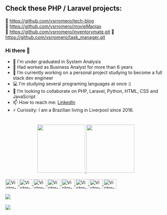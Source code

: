 ## Check these **PHP / Laravel** projects:  

📌 https://github.com/vsrromero/tech-blog  
📌 https://github.com/vsrromero/movieManiax  
📌 https://github.com/vsrromero/inventorymate.git
📌 https://github.com/vsrromero/task_manager.git

### Hi there 👋

- 🎉 I'm under graduated in System Analysis
- 👔 Had worked as Business Analyst for more than 6 years
- 🔭 I’m currently working on a personal project studying to become a full stack dev engineer
- 💻 I'm studying several programing languages at once :)
- 👯 I’m looking to collaborate on PHP, Laravel, Python, HTML, CSS and JavaScript
- 📫 How to reach me: <a href="https://www.linkedin.com/in/victor-silvestrin-romero-1a803741/">LinkedIn</a>
- ⚡ Curiosity: I am a Brazilian living in Liverpool since 2016.

<br />

<div align="center"  style="display: inline_block">
    <a href="https://www.linkedin.com/in/victor-silvestrin-romero-1a803741/">
    <img height="150" src="https://github-readme-stats.vercel.app/api?username=vsrromero&show_icons=true&theme=tokyonight&include_all_commits=true&count_private=true"/>
    <img height="150em" src="https://github-readme-stats.vercel.app/api/top-langs/?username=vsrromero&layout=compact&langs_count=7&theme=tokyonight"/>
    </a>
  </div>


  <div style="display: inline_block"><br/>
    <a href="https://www.github.com/vsrromero">
    <img align="center" alt="Victor-HTML" height="30" width="40" src="https://cdn.jsdelivr.net/gh/devicons/devicon/icons/html5/html5-original.svg" />
    <img align="center" alt="Victor-CSS" height="30" width="40" src="https://cdn.jsdelivr.net/gh/devicons/devicon/icons/css3/css3-original.svg" />
    <img align="center" alt="Victor-Js" height="30" width="40" src="https://cdn.jsdelivr.net/gh/devicons/devicon/icons/javascript/javascript-plain.svg" />
    <img align="center" alt="Victor-php" height="30" width="40" src="https://cdn.jsdelivr.net/gh/devicons/devicon/icons/php/php-plain.svg" />
    <img align="center" alt="Victor-Laravel" height="30" width="40" src="https://cdn.jsdelivr.net/gh/devicons/devicon/icons/laravel/laravel-plain.svg" />
    <img align="center" alt="Victor-MySQL" height="30" width="40" src="https://cdn.jsdelivr.net/gh/devicons/devicon/icons/mysql/mysql-original.svg" />
    <img align="center" alt="Victor-MySQL" height="30" width="40" src="https://cdn.jsdelivr.net/gh/devicons/devicon/icons/python/python-original.svg" />
    <img align="center" alt="Victor-MySQL" height="30" width="40" src="https://cdn.jsdelivr.net/gh/devicons/devicon/icons/react/react-original.svg" />
    </a>
  <div>
    <br />
  <div>
      <a href="https://www.linkedin.com/in/victor-silvestrin-romero-1a803741/" target="_blank"><img src="https://img.shields.io/badge/-LinkedIn-%230077B5?style=for-the-badge&logo=linkedin&logoColor=white" target="_blank"></a> 
  </div>
  <br />
    <a href="https://www.codewars.com/users/vsrromero" target="_blank"><img src="https://www.codewars.com/users/vsrromero/badges/large"></a>
  
